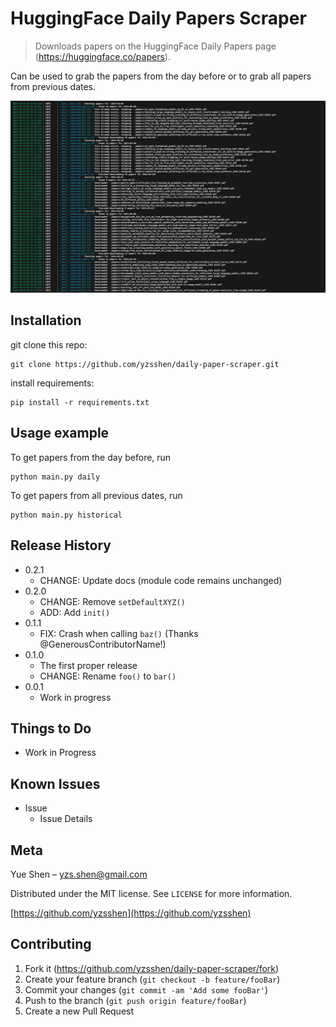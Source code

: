 # HuggingFace Daily Papers Scraper
> Downloads papers on the HuggingFace Daily Papers page (https://huggingface.co/papers).

<!-- [![NPM Version][npm-image]][npm-url]
[![Build Status][travis-image]][travis-url]
[![Downloads Stats][npm-downloads]][npm-url] -->

Can be used to grab the papers from the day before or to grab all papers from previous dates.

![](daily-paper-scraper.png)

## Installation

git clone this repo:

```
git clone https://github.com/yzsshen/daily-paper-scraper.git
```

install requirements:
```
pip install -r requirements.txt
```
<!-- OS X & Linux:

```sh
npm install my-crazy-module --save
```

Windows:

```sh
edit autoexec.bat
``` -->

## Usage example

To get papers from the day before, run
```
python main.py daily
```

To get papers from all previous dates, run
```
python main.py historical
```

<!-- _For more examples and usage, please refer to the [Wiki][wiki]._ -->

<!-- ## Development setup

Describe how to install all development dependencies and how to run an automated test-suite of some kind. Potentially do this for multiple platforms.

```sh
make install
npm test
``` -->

## Release History

* 0.2.1
    * CHANGE: Update docs (module code remains unchanged)
* 0.2.0
    * CHANGE: Remove `setDefaultXYZ()`
    * ADD: Add `init()`
* 0.1.1
    * FIX: Crash when calling `baz()` (Thanks @GenerousContributorName!)
* 0.1.0
    * The first proper release
    * CHANGE: Rename `foo()` to `bar()`
* 0.0.1
    * Work in progress

## Things to Do
* Work in Progress

## Known Issues
* Issue 
  * Issue Details

## Meta

Yue Shen – yzs.shen@gmail.com
<!-- – [@YourTwitter](https://twitter.com/dbader_org)  -->
Distributed under the MIT license. See ``LICENSE`` for more information.

[https://github.com/yzsshen](https://github.com/yzsshen)

## Contributing

1. Fork it (<https://github.com/yzsshen/daily-paper-scraper/fork>)
2. Create your feature branch (`git checkout -b feature/fooBar`)
3. Commit your changes (`git commit -am 'Add some fooBar'`)
4. Push to the branch (`git push origin feature/fooBar`)
5. Create a new Pull Request

<!-- Markdown link & img dfn's -->
<!-- [npm-image]: https://img.shields.io/npm/v/datadog-metrics.svg?style=flat-square
[npm-url]: https://npmjs.org/package/datadog-metrics
[npm-downloads]: https://img.shields.io/npm/dm/datadog-metrics.svg?style=flat-square
[travis-image]: https://img.shields.io/travis/dbader/node-datadog-metrics/master.svg?style=flat-square
[travis-url]: https://travis-ci.org/dbader/node-datadog-metrics
[wiki]: https://github.com/yourname/yourproject/wiki -->

